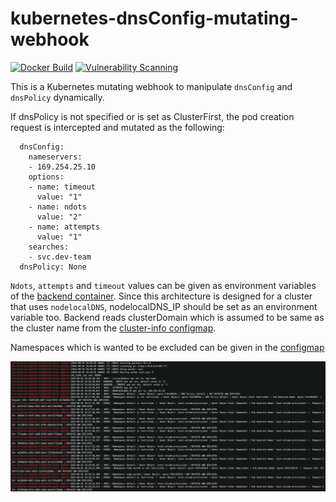 # kubernetes-dnsConfig-mutating-webhook
[![Docker Build](https://github.com/ugur99/kubernetes-dnsConfig-mutating-webhook/actions/workflows/docker-image.yml/badge.svg?branch=main)](https://github.com/ugur99/kubernetes-dnsConfig-mutating-webhook/actions/workflows/docker-image.yml) [![Vulnerability Scanning](https://github.com/ugur99/kubernetes-dnsConfig-mutating-webhook/actions/workflows/scan.yml/badge.svg?branch=main)](https://github.com/ugur99/kubernetes-dnsConfig-mutating-webhook/actions/workflows/scan.yml)

This is a Kubernetes mutating webhook to manipulate `dnsConfig` and `dnsPolicy` dynamically.

If dnsPolicy is not specified or is set as ClusterFirst, the pod creation request is intercepted and mutated as the following:

```
  dnsConfig:
    nameservers:
    - 169.254.25.10
    options:
    - name: timeout
      value: "1"
    - name: ndots
      value: "2"
    - name: attempts
      value: "1"
    searches:
    - svc.dev-team
  dnsPolicy: None
```

`Ndots`, `attempts` and `timeout` values can be given as environment variables of the [backend container](kubernetes-manifests/webhook-mutation-deployment.yml). Since this architecture is designed for a cluster that uses `nodelocalDNS`, nodelocalDNS_IP should be set as an environment variable too. Backend reads clusterDomain which is assumed to be same as the cluster name from the [cluster-info configmap](kubernetes-manifests/cluster-info.yml). 

Namespaces which is wanted to be excluded can be given in the [configmap](kubernetes-manifests/mutating-webhook-cm.yml)

![logs](resources/image01.png)